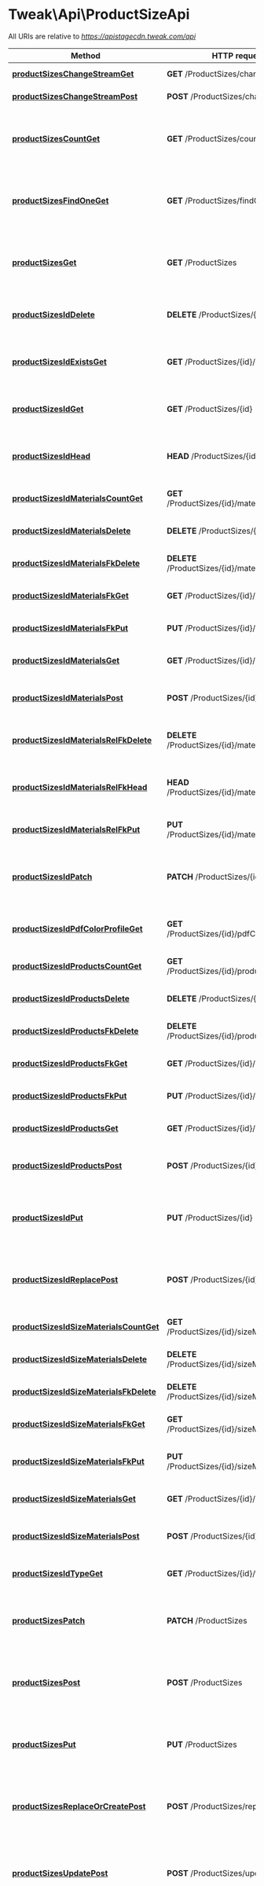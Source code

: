 # Tweak\Api\ProductSizeApi

All URIs are relative to *https://apistagecdn.tweak.com/api*

Method | HTTP request | Description
------------- | ------------- | -------------
[**productSizesChangeStreamGet**](ProductSizeApi.md#productSizesChangeStreamGet) | **GET** /ProductSizes/change-stream | Create a change stream.
[**productSizesChangeStreamPost**](ProductSizeApi.md#productSizesChangeStreamPost) | **POST** /ProductSizes/change-stream | Create a change stream.
[**productSizesCountGet**](ProductSizeApi.md#productSizesCountGet) | **GET** /ProductSizes/count | Count instances of the model matched by where from the data source.
[**productSizesFindOneGet**](ProductSizeApi.md#productSizesFindOneGet) | **GET** /ProductSizes/findOne | Find first instance of the model matched by filter from the data source.
[**productSizesGet**](ProductSizeApi.md#productSizesGet) | **GET** /ProductSizes | Find all instances of the model matched by filter from the data source.
[**productSizesIdDelete**](ProductSizeApi.md#productSizesIdDelete) | **DELETE** /ProductSizes/{id} | Delete a model instance by {{id}} from the data source.
[**productSizesIdExistsGet**](ProductSizeApi.md#productSizesIdExistsGet) | **GET** /ProductSizes/{id}/exists | Check whether a model instance exists in the data source.
[**productSizesIdGet**](ProductSizeApi.md#productSizesIdGet) | **GET** /ProductSizes/{id} | Find a model instance by {{id}} from the data source.
[**productSizesIdHead**](ProductSizeApi.md#productSizesIdHead) | **HEAD** /ProductSizes/{id} | Check whether a model instance exists in the data source.
[**productSizesIdMaterialsCountGet**](ProductSizeApi.md#productSizesIdMaterialsCountGet) | **GET** /ProductSizes/{id}/materials/count | Counts materials of ProductSize.
[**productSizesIdMaterialsDelete**](ProductSizeApi.md#productSizesIdMaterialsDelete) | **DELETE** /ProductSizes/{id}/materials | Deletes all materials of this model.
[**productSizesIdMaterialsFkDelete**](ProductSizeApi.md#productSizesIdMaterialsFkDelete) | **DELETE** /ProductSizes/{id}/materials/{fk} | Delete a related item by id for materials.
[**productSizesIdMaterialsFkGet**](ProductSizeApi.md#productSizesIdMaterialsFkGet) | **GET** /ProductSizes/{id}/materials/{fk} | Find a related item by id for materials.
[**productSizesIdMaterialsFkPut**](ProductSizeApi.md#productSizesIdMaterialsFkPut) | **PUT** /ProductSizes/{id}/materials/{fk} | Update a related item by id for materials.
[**productSizesIdMaterialsGet**](ProductSizeApi.md#productSizesIdMaterialsGet) | **GET** /ProductSizes/{id}/materials | Queries materials of ProductSize.
[**productSizesIdMaterialsPost**](ProductSizeApi.md#productSizesIdMaterialsPost) | **POST** /ProductSizes/{id}/materials | Creates a new instance in materials of this model.
[**productSizesIdMaterialsRelFkDelete**](ProductSizeApi.md#productSizesIdMaterialsRelFkDelete) | **DELETE** /ProductSizes/{id}/materials/rel/{fk} | Remove the materials relation to an item by id.
[**productSizesIdMaterialsRelFkHead**](ProductSizeApi.md#productSizesIdMaterialsRelFkHead) | **HEAD** /ProductSizes/{id}/materials/rel/{fk} | Check the existence of materials relation to an item by id.
[**productSizesIdMaterialsRelFkPut**](ProductSizeApi.md#productSizesIdMaterialsRelFkPut) | **PUT** /ProductSizes/{id}/materials/rel/{fk} | Add a related item by id for materials.
[**productSizesIdPatch**](ProductSizeApi.md#productSizesIdPatch) | **PATCH** /ProductSizes/{id} | Patch attributes for a model instance and persist it into the data source.
[**productSizesIdPdfColorProfileGet**](ProductSizeApi.md#productSizesIdPdfColorProfileGet) | **GET** /ProductSizes/{id}/pdfColorProfile | Fetches belongsTo relation pdfColorProfile.
[**productSizesIdProductsCountGet**](ProductSizeApi.md#productSizesIdProductsCountGet) | **GET** /ProductSizes/{id}/products/count | Counts products of ProductSize.
[**productSizesIdProductsDelete**](ProductSizeApi.md#productSizesIdProductsDelete) | **DELETE** /ProductSizes/{id}/products | Deletes all products of this model.
[**productSizesIdProductsFkDelete**](ProductSizeApi.md#productSizesIdProductsFkDelete) | **DELETE** /ProductSizes/{id}/products/{fk} | Delete a related item by id for products.
[**productSizesIdProductsFkGet**](ProductSizeApi.md#productSizesIdProductsFkGet) | **GET** /ProductSizes/{id}/products/{fk} | Find a related item by id for products.
[**productSizesIdProductsFkPut**](ProductSizeApi.md#productSizesIdProductsFkPut) | **PUT** /ProductSizes/{id}/products/{fk} | Update a related item by id for products.
[**productSizesIdProductsGet**](ProductSizeApi.md#productSizesIdProductsGet) | **GET** /ProductSizes/{id}/products | Queries products of ProductSize.
[**productSizesIdProductsPost**](ProductSizeApi.md#productSizesIdProductsPost) | **POST** /ProductSizes/{id}/products | Creates a new instance in products of this model.
[**productSizesIdPut**](ProductSizeApi.md#productSizesIdPut) | **PUT** /ProductSizes/{id} | Replace attributes for a model instance and persist it into the data source.
[**productSizesIdReplacePost**](ProductSizeApi.md#productSizesIdReplacePost) | **POST** /ProductSizes/{id}/replace | Replace attributes for a model instance and persist it into the data source.
[**productSizesIdSizeMaterialsCountGet**](ProductSizeApi.md#productSizesIdSizeMaterialsCountGet) | **GET** /ProductSizes/{id}/sizeMaterials/count | Counts sizeMaterials of ProductSize.
[**productSizesIdSizeMaterialsDelete**](ProductSizeApi.md#productSizesIdSizeMaterialsDelete) | **DELETE** /ProductSizes/{id}/sizeMaterials | Deletes all sizeMaterials of this model.
[**productSizesIdSizeMaterialsFkDelete**](ProductSizeApi.md#productSizesIdSizeMaterialsFkDelete) | **DELETE** /ProductSizes/{id}/sizeMaterials/{fk} | Delete a related item by id for sizeMaterials.
[**productSizesIdSizeMaterialsFkGet**](ProductSizeApi.md#productSizesIdSizeMaterialsFkGet) | **GET** /ProductSizes/{id}/sizeMaterials/{fk} | Find a related item by id for sizeMaterials.
[**productSizesIdSizeMaterialsFkPut**](ProductSizeApi.md#productSizesIdSizeMaterialsFkPut) | **PUT** /ProductSizes/{id}/sizeMaterials/{fk} | Update a related item by id for sizeMaterials.
[**productSizesIdSizeMaterialsGet**](ProductSizeApi.md#productSizesIdSizeMaterialsGet) | **GET** /ProductSizes/{id}/sizeMaterials | Queries sizeMaterials of ProductSize.
[**productSizesIdSizeMaterialsPost**](ProductSizeApi.md#productSizesIdSizeMaterialsPost) | **POST** /ProductSizes/{id}/sizeMaterials | Creates a new instance in sizeMaterials of this model.
[**productSizesIdTypeGet**](ProductSizeApi.md#productSizesIdTypeGet) | **GET** /ProductSizes/{id}/type | Fetches belongsTo relation type.
[**productSizesPatch**](ProductSizeApi.md#productSizesPatch) | **PATCH** /ProductSizes | Patch an existing model instance or insert a new one into the data source.
[**productSizesPost**](ProductSizeApi.md#productSizesPost) | **POST** /ProductSizes | Create a new instance of the model and persist it into the data source.
[**productSizesPut**](ProductSizeApi.md#productSizesPut) | **PUT** /ProductSizes | Replace an existing model instance or insert a new one into the data source.
[**productSizesReplaceOrCreatePost**](ProductSizeApi.md#productSizesReplaceOrCreatePost) | **POST** /ProductSizes/replaceOrCreate | Replace an existing model instance or insert a new one into the data source.
[**productSizesUpdatePost**](ProductSizeApi.md#productSizesUpdatePost) | **POST** /ProductSizes/update | Update instances of the model matched by {{where}} from the data source.
[**productSizesUpsertWithWherePost**](ProductSizeApi.md#productSizesUpsertWithWherePost) | **POST** /ProductSizes/upsertWithWhere | Update an existing model instance or insert a new one into the data source based on the where criteria.


# **productSizesChangeStreamGet**
> \SplFileObject productSizesChangeStreamGet($options)

Create a change stream.

### Example
```php
<?php
require_once(__DIR__ . '/vendor/autoload.php');

// Configure API key authorization: access_token
Tweak\Api\Configuration::getDefaultConfiguration()->setApiKey('access_token', 'YOUR_API_KEY');
// Uncomment below to setup prefix (e.g. Bearer) for API key, if needed
// Tweak\Api\Configuration::getDefaultConfiguration()->setApiKeyPrefix('access_token', 'Bearer');

$api_instance = new Tweak\Api\Api\ProductSizeApi();
$options = "options_example"; // string | 

try {
    $result = $api_instance->productSizesChangeStreamGet($options);
    print_r($result);
} catch (Exception $e) {
    echo 'Exception when calling ProductSizeApi->productSizesChangeStreamGet: ', $e->getMessage(), PHP_EOL;
}
?>
```

### Parameters

Name | Type | Description  | Notes
------------- | ------------- | ------------- | -------------
 **options** | **string**|  | [optional]

### Return type

[**\SplFileObject**](../Model/\SplFileObject.md)

### Authorization

[access_token](../../README.md#access_token)

### HTTP request headers

 - **Content-Type**: application/json, application/x-www-form-urlencoded, application/xml, text/xml
 - **Accept**: application/json, application/xml, text/xml, application/javascript, text/javascript

[[Back to top]](#) [[Back to API list]](../../README.md#documentation-for-api-endpoints) [[Back to Model list]](../../README.md#documentation-for-models) [[Back to README]](../../README.md)

# **productSizesChangeStreamPost**
> \SplFileObject productSizesChangeStreamPost($options)

Create a change stream.

### Example
```php
<?php
require_once(__DIR__ . '/vendor/autoload.php');

// Configure API key authorization: access_token
Tweak\Api\Configuration::getDefaultConfiguration()->setApiKey('access_token', 'YOUR_API_KEY');
// Uncomment below to setup prefix (e.g. Bearer) for API key, if needed
// Tweak\Api\Configuration::getDefaultConfiguration()->setApiKeyPrefix('access_token', 'Bearer');

$api_instance = new Tweak\Api\Api\ProductSizeApi();
$options = "options_example"; // string | 

try {
    $result = $api_instance->productSizesChangeStreamPost($options);
    print_r($result);
} catch (Exception $e) {
    echo 'Exception when calling ProductSizeApi->productSizesChangeStreamPost: ', $e->getMessage(), PHP_EOL;
}
?>
```

### Parameters

Name | Type | Description  | Notes
------------- | ------------- | ------------- | -------------
 **options** | **string**|  | [optional]

### Return type

[**\SplFileObject**](../Model/\SplFileObject.md)

### Authorization

[access_token](../../README.md#access_token)

### HTTP request headers

 - **Content-Type**: application/json, application/x-www-form-urlencoded, application/xml, text/xml
 - **Accept**: application/json, application/xml, text/xml, application/javascript, text/javascript

[[Back to top]](#) [[Back to API list]](../../README.md#documentation-for-api-endpoints) [[Back to Model list]](../../README.md#documentation-for-models) [[Back to README]](../../README.md)

# **productSizesCountGet**
> \Swagger\Client\Model\InlineResponse200 productSizesCountGet($where)

Count instances of the model matched by where from the data source.

### Example
```php
<?php
require_once(__DIR__ . '/vendor/autoload.php');

// Configure API key authorization: access_token
Tweak\Api\Configuration::getDefaultConfiguration()->setApiKey('access_token', 'YOUR_API_KEY');
// Uncomment below to setup prefix (e.g. Bearer) for API key, if needed
// Tweak\Api\Configuration::getDefaultConfiguration()->setApiKeyPrefix('access_token', 'Bearer');

$api_instance = new Tweak\Api\Api\ProductSizeApi();
$where = "where_example"; // string | Criteria to match model instances

try {
    $result = $api_instance->productSizesCountGet($where);
    print_r($result);
} catch (Exception $e) {
    echo 'Exception when calling ProductSizeApi->productSizesCountGet: ', $e->getMessage(), PHP_EOL;
}
?>
```

### Parameters

Name | Type | Description  | Notes
------------- | ------------- | ------------- | -------------
 **where** | **string**| Criteria to match model instances | [optional]

### Return type

[**\Swagger\Client\Model\InlineResponse200**](../Model/InlineResponse200.md)

### Authorization

[access_token](../../README.md#access_token)

### HTTP request headers

 - **Content-Type**: application/json, application/x-www-form-urlencoded, application/xml, text/xml
 - **Accept**: application/json, application/xml, text/xml, application/javascript, text/javascript

[[Back to top]](#) [[Back to API list]](../../README.md#documentation-for-api-endpoints) [[Back to Model list]](../../README.md#documentation-for-models) [[Back to README]](../../README.md)

# **productSizesFindOneGet**
> \Swagger\Client\Model\ProductSize productSizesFindOneGet($filter)

Find first instance of the model matched by filter from the data source.

### Example
```php
<?php
require_once(__DIR__ . '/vendor/autoload.php');

// Configure API key authorization: access_token
Tweak\Api\Configuration::getDefaultConfiguration()->setApiKey('access_token', 'YOUR_API_KEY');
// Uncomment below to setup prefix (e.g. Bearer) for API key, if needed
// Tweak\Api\Configuration::getDefaultConfiguration()->setApiKeyPrefix('access_token', 'Bearer');

$api_instance = new Tweak\Api\Api\ProductSizeApi();
$filter = "filter_example"; // string | Filter defining fields, where, include, order, offset, and limit - must be a JSON-encoded string ({\"something\":\"value\"})

try {
    $result = $api_instance->productSizesFindOneGet($filter);
    print_r($result);
} catch (Exception $e) {
    echo 'Exception when calling ProductSizeApi->productSizesFindOneGet: ', $e->getMessage(), PHP_EOL;
}
?>
```

### Parameters

Name | Type | Description  | Notes
------------- | ------------- | ------------- | -------------
 **filter** | **string**| Filter defining fields, where, include, order, offset, and limit - must be a JSON-encoded string ({\&quot;something\&quot;:\&quot;value\&quot;}) | [optional]

### Return type

[**\Swagger\Client\Model\ProductSize**](../Model/ProductSize.md)

### Authorization

[access_token](../../README.md#access_token)

### HTTP request headers

 - **Content-Type**: application/json, application/x-www-form-urlencoded, application/xml, text/xml
 - **Accept**: application/json, application/xml, text/xml, application/javascript, text/javascript

[[Back to top]](#) [[Back to API list]](../../README.md#documentation-for-api-endpoints) [[Back to Model list]](../../README.md#documentation-for-models) [[Back to README]](../../README.md)

# **productSizesGet**
> \Swagger\Client\Model\ProductSize[] productSizesGet($filter)

Find all instances of the model matched by filter from the data source.

### Example
```php
<?php
require_once(__DIR__ . '/vendor/autoload.php');

// Configure API key authorization: access_token
Tweak\Api\Configuration::getDefaultConfiguration()->setApiKey('access_token', 'YOUR_API_KEY');
// Uncomment below to setup prefix (e.g. Bearer) for API key, if needed
// Tweak\Api\Configuration::getDefaultConfiguration()->setApiKeyPrefix('access_token', 'Bearer');

$api_instance = new Tweak\Api\Api\ProductSizeApi();
$filter = "filter_example"; // string | Filter defining fields, where, include, order, offset, and limit - must be a JSON-encoded string ({\"something\":\"value\"})

try {
    $result = $api_instance->productSizesGet($filter);
    print_r($result);
} catch (Exception $e) {
    echo 'Exception when calling ProductSizeApi->productSizesGet: ', $e->getMessage(), PHP_EOL;
}
?>
```

### Parameters

Name | Type | Description  | Notes
------------- | ------------- | ------------- | -------------
 **filter** | **string**| Filter defining fields, where, include, order, offset, and limit - must be a JSON-encoded string ({\&quot;something\&quot;:\&quot;value\&quot;}) | [optional]

### Return type

[**\Swagger\Client\Model\ProductSize[]**](../Model/ProductSize.md)

### Authorization

[access_token](../../README.md#access_token)

### HTTP request headers

 - **Content-Type**: application/json, application/x-www-form-urlencoded, application/xml, text/xml
 - **Accept**: application/json, application/xml, text/xml, application/javascript, text/javascript

[[Back to top]](#) [[Back to API list]](../../README.md#documentation-for-api-endpoints) [[Back to Model list]](../../README.md#documentation-for-models) [[Back to README]](../../README.md)

# **productSizesIdDelete**
> object productSizesIdDelete($id)

Delete a model instance by {{id}} from the data source.

### Example
```php
<?php
require_once(__DIR__ . '/vendor/autoload.php');

// Configure API key authorization: access_token
Tweak\Api\Configuration::getDefaultConfiguration()->setApiKey('access_token', 'YOUR_API_KEY');
// Uncomment below to setup prefix (e.g. Bearer) for API key, if needed
// Tweak\Api\Configuration::getDefaultConfiguration()->setApiKeyPrefix('access_token', 'Bearer');

$api_instance = new Tweak\Api\Api\ProductSizeApi();
$id = "id_example"; // string | Model id

try {
    $result = $api_instance->productSizesIdDelete($id);
    print_r($result);
} catch (Exception $e) {
    echo 'Exception when calling ProductSizeApi->productSizesIdDelete: ', $e->getMessage(), PHP_EOL;
}
?>
```

### Parameters

Name | Type | Description  | Notes
------------- | ------------- | ------------- | -------------
 **id** | **string**| Model id |

### Return type

**object**

### Authorization

[access_token](../../README.md#access_token)

### HTTP request headers

 - **Content-Type**: application/json, application/x-www-form-urlencoded, application/xml, text/xml
 - **Accept**: application/json, application/xml, text/xml, application/javascript, text/javascript

[[Back to top]](#) [[Back to API list]](../../README.md#documentation-for-api-endpoints) [[Back to Model list]](../../README.md#documentation-for-models) [[Back to README]](../../README.md)

# **productSizesIdExistsGet**
> \Swagger\Client\Model\InlineResponse2001 productSizesIdExistsGet($id)

Check whether a model instance exists in the data source.

### Example
```php
<?php
require_once(__DIR__ . '/vendor/autoload.php');

// Configure API key authorization: access_token
Tweak\Api\Configuration::getDefaultConfiguration()->setApiKey('access_token', 'YOUR_API_KEY');
// Uncomment below to setup prefix (e.g. Bearer) for API key, if needed
// Tweak\Api\Configuration::getDefaultConfiguration()->setApiKeyPrefix('access_token', 'Bearer');

$api_instance = new Tweak\Api\Api\ProductSizeApi();
$id = "id_example"; // string | Model id

try {
    $result = $api_instance->productSizesIdExistsGet($id);
    print_r($result);
} catch (Exception $e) {
    echo 'Exception when calling ProductSizeApi->productSizesIdExistsGet: ', $e->getMessage(), PHP_EOL;
}
?>
```

### Parameters

Name | Type | Description  | Notes
------------- | ------------- | ------------- | -------------
 **id** | **string**| Model id |

### Return type

[**\Swagger\Client\Model\InlineResponse2001**](../Model/InlineResponse2001.md)

### Authorization

[access_token](../../README.md#access_token)

### HTTP request headers

 - **Content-Type**: application/json, application/x-www-form-urlencoded, application/xml, text/xml
 - **Accept**: application/json, application/xml, text/xml, application/javascript, text/javascript

[[Back to top]](#) [[Back to API list]](../../README.md#documentation-for-api-endpoints) [[Back to Model list]](../../README.md#documentation-for-models) [[Back to README]](../../README.md)

# **productSizesIdGet**
> \Swagger\Client\Model\ProductSize productSizesIdGet($id, $filter)

Find a model instance by {{id}} from the data source.

### Example
```php
<?php
require_once(__DIR__ . '/vendor/autoload.php');

// Configure API key authorization: access_token
Tweak\Api\Configuration::getDefaultConfiguration()->setApiKey('access_token', 'YOUR_API_KEY');
// Uncomment below to setup prefix (e.g. Bearer) for API key, if needed
// Tweak\Api\Configuration::getDefaultConfiguration()->setApiKeyPrefix('access_token', 'Bearer');

$api_instance = new Tweak\Api\Api\ProductSizeApi();
$id = "id_example"; // string | Model id
$filter = "filter_example"; // string | Filter defining fields and include - must be a JSON-encoded string ({\"something\":\"value\"})

try {
    $result = $api_instance->productSizesIdGet($id, $filter);
    print_r($result);
} catch (Exception $e) {
    echo 'Exception when calling ProductSizeApi->productSizesIdGet: ', $e->getMessage(), PHP_EOL;
}
?>
```

### Parameters

Name | Type | Description  | Notes
------------- | ------------- | ------------- | -------------
 **id** | **string**| Model id |
 **filter** | **string**| Filter defining fields and include - must be a JSON-encoded string ({\&quot;something\&quot;:\&quot;value\&quot;}) | [optional]

### Return type

[**\Swagger\Client\Model\ProductSize**](../Model/ProductSize.md)

### Authorization

[access_token](../../README.md#access_token)

### HTTP request headers

 - **Content-Type**: application/json, application/x-www-form-urlencoded, application/xml, text/xml
 - **Accept**: application/json, application/xml, text/xml, application/javascript, text/javascript

[[Back to top]](#) [[Back to API list]](../../README.md#documentation-for-api-endpoints) [[Back to Model list]](../../README.md#documentation-for-models) [[Back to README]](../../README.md)

# **productSizesIdHead**
> \Swagger\Client\Model\InlineResponse2001 productSizesIdHead($id)

Check whether a model instance exists in the data source.

### Example
```php
<?php
require_once(__DIR__ . '/vendor/autoload.php');

// Configure API key authorization: access_token
Tweak\Api\Configuration::getDefaultConfiguration()->setApiKey('access_token', 'YOUR_API_KEY');
// Uncomment below to setup prefix (e.g. Bearer) for API key, if needed
// Tweak\Api\Configuration::getDefaultConfiguration()->setApiKeyPrefix('access_token', 'Bearer');

$api_instance = new Tweak\Api\Api\ProductSizeApi();
$id = "id_example"; // string | Model id

try {
    $result = $api_instance->productSizesIdHead($id);
    print_r($result);
} catch (Exception $e) {
    echo 'Exception when calling ProductSizeApi->productSizesIdHead: ', $e->getMessage(), PHP_EOL;
}
?>
```

### Parameters

Name | Type | Description  | Notes
------------- | ------------- | ------------- | -------------
 **id** | **string**| Model id |

### Return type

[**\Swagger\Client\Model\InlineResponse2001**](../Model/InlineResponse2001.md)

### Authorization

[access_token](../../README.md#access_token)

### HTTP request headers

 - **Content-Type**: application/json, application/x-www-form-urlencoded, application/xml, text/xml
 - **Accept**: application/json, application/xml, text/xml, application/javascript, text/javascript

[[Back to top]](#) [[Back to API list]](../../README.md#documentation-for-api-endpoints) [[Back to Model list]](../../README.md#documentation-for-models) [[Back to README]](../../README.md)

# **productSizesIdMaterialsCountGet**
> \Swagger\Client\Model\InlineResponse200 productSizesIdMaterialsCountGet($id, $where)

Counts materials of ProductSize.

### Example
```php
<?php
require_once(__DIR__ . '/vendor/autoload.php');

// Configure API key authorization: access_token
Tweak\Api\Configuration::getDefaultConfiguration()->setApiKey('access_token', 'YOUR_API_KEY');
// Uncomment below to setup prefix (e.g. Bearer) for API key, if needed
// Tweak\Api\Configuration::getDefaultConfiguration()->setApiKeyPrefix('access_token', 'Bearer');

$api_instance = new Tweak\Api\Api\ProductSizeApi();
$id = "id_example"; // string | ProductSize id
$where = "where_example"; // string | Criteria to match model instances

try {
    $result = $api_instance->productSizesIdMaterialsCountGet($id, $where);
    print_r($result);
} catch (Exception $e) {
    echo 'Exception when calling ProductSizeApi->productSizesIdMaterialsCountGet: ', $e->getMessage(), PHP_EOL;
}
?>
```

### Parameters

Name | Type | Description  | Notes
------------- | ------------- | ------------- | -------------
 **id** | **string**| ProductSize id |
 **where** | **string**| Criteria to match model instances | [optional]

### Return type

[**\Swagger\Client\Model\InlineResponse200**](../Model/InlineResponse200.md)

### Authorization

[access_token](../../README.md#access_token)

### HTTP request headers

 - **Content-Type**: application/json, application/x-www-form-urlencoded, application/xml, text/xml
 - **Accept**: application/json, application/xml, text/xml, application/javascript, text/javascript

[[Back to top]](#) [[Back to API list]](../../README.md#documentation-for-api-endpoints) [[Back to Model list]](../../README.md#documentation-for-models) [[Back to README]](../../README.md)

# **productSizesIdMaterialsDelete**
> productSizesIdMaterialsDelete($id)

Deletes all materials of this model.

### Example
```php
<?php
require_once(__DIR__ . '/vendor/autoload.php');

// Configure API key authorization: access_token
Tweak\Api\Configuration::getDefaultConfiguration()->setApiKey('access_token', 'YOUR_API_KEY');
// Uncomment below to setup prefix (e.g. Bearer) for API key, if needed
// Tweak\Api\Configuration::getDefaultConfiguration()->setApiKeyPrefix('access_token', 'Bearer');

$api_instance = new Tweak\Api\Api\ProductSizeApi();
$id = "id_example"; // string | ProductSize id

try {
    $api_instance->productSizesIdMaterialsDelete($id);
} catch (Exception $e) {
    echo 'Exception when calling ProductSizeApi->productSizesIdMaterialsDelete: ', $e->getMessage(), PHP_EOL;
}
?>
```

### Parameters

Name | Type | Description  | Notes
------------- | ------------- | ------------- | -------------
 **id** | **string**| ProductSize id |

### Return type

void (empty response body)

### Authorization

[access_token](../../README.md#access_token)

### HTTP request headers

 - **Content-Type**: application/json, application/x-www-form-urlencoded, application/xml, text/xml
 - **Accept**: application/json, application/xml, text/xml, application/javascript, text/javascript

[[Back to top]](#) [[Back to API list]](../../README.md#documentation-for-api-endpoints) [[Back to Model list]](../../README.md#documentation-for-models) [[Back to README]](../../README.md)

# **productSizesIdMaterialsFkDelete**
> productSizesIdMaterialsFkDelete($id, $fk)

Delete a related item by id for materials.

### Example
```php
<?php
require_once(__DIR__ . '/vendor/autoload.php');

// Configure API key authorization: access_token
Tweak\Api\Configuration::getDefaultConfiguration()->setApiKey('access_token', 'YOUR_API_KEY');
// Uncomment below to setup prefix (e.g. Bearer) for API key, if needed
// Tweak\Api\Configuration::getDefaultConfiguration()->setApiKeyPrefix('access_token', 'Bearer');

$api_instance = new Tweak\Api\Api\ProductSizeApi();
$id = "id_example"; // string | ProductSize id
$fk = "fk_example"; // string | Foreign key for materials

try {
    $api_instance->productSizesIdMaterialsFkDelete($id, $fk);
} catch (Exception $e) {
    echo 'Exception when calling ProductSizeApi->productSizesIdMaterialsFkDelete: ', $e->getMessage(), PHP_EOL;
}
?>
```

### Parameters

Name | Type | Description  | Notes
------------- | ------------- | ------------- | -------------
 **id** | **string**| ProductSize id |
 **fk** | **string**| Foreign key for materials |

### Return type

void (empty response body)

### Authorization

[access_token](../../README.md#access_token)

### HTTP request headers

 - **Content-Type**: application/json, application/x-www-form-urlencoded, application/xml, text/xml
 - **Accept**: application/json, application/xml, text/xml, application/javascript, text/javascript

[[Back to top]](#) [[Back to API list]](../../README.md#documentation-for-api-endpoints) [[Back to Model list]](../../README.md#documentation-for-models) [[Back to README]](../../README.md)

# **productSizesIdMaterialsFkGet**
> \Swagger\Client\Model\ProductMaterial productSizesIdMaterialsFkGet($id, $fk)

Find a related item by id for materials.

### Example
```php
<?php
require_once(__DIR__ . '/vendor/autoload.php');

// Configure API key authorization: access_token
Tweak\Api\Configuration::getDefaultConfiguration()->setApiKey('access_token', 'YOUR_API_KEY');
// Uncomment below to setup prefix (e.g. Bearer) for API key, if needed
// Tweak\Api\Configuration::getDefaultConfiguration()->setApiKeyPrefix('access_token', 'Bearer');

$api_instance = new Tweak\Api\Api\ProductSizeApi();
$id = "id_example"; // string | ProductSize id
$fk = "fk_example"; // string | Foreign key for materials

try {
    $result = $api_instance->productSizesIdMaterialsFkGet($id, $fk);
    print_r($result);
} catch (Exception $e) {
    echo 'Exception when calling ProductSizeApi->productSizesIdMaterialsFkGet: ', $e->getMessage(), PHP_EOL;
}
?>
```

### Parameters

Name | Type | Description  | Notes
------------- | ------------- | ------------- | -------------
 **id** | **string**| ProductSize id |
 **fk** | **string**| Foreign key for materials |

### Return type

[**\Swagger\Client\Model\ProductMaterial**](../Model/ProductMaterial.md)

### Authorization

[access_token](../../README.md#access_token)

### HTTP request headers

 - **Content-Type**: application/json, application/x-www-form-urlencoded, application/xml, text/xml
 - **Accept**: application/json, application/xml, text/xml, application/javascript, text/javascript

[[Back to top]](#) [[Back to API list]](../../README.md#documentation-for-api-endpoints) [[Back to Model list]](../../README.md#documentation-for-models) [[Back to README]](../../README.md)

# **productSizesIdMaterialsFkPut**
> \Swagger\Client\Model\ProductMaterial productSizesIdMaterialsFkPut($id, $fk, $data)

Update a related item by id for materials.

### Example
```php
<?php
require_once(__DIR__ . '/vendor/autoload.php');

// Configure API key authorization: access_token
Tweak\Api\Configuration::getDefaultConfiguration()->setApiKey('access_token', 'YOUR_API_KEY');
// Uncomment below to setup prefix (e.g. Bearer) for API key, if needed
// Tweak\Api\Configuration::getDefaultConfiguration()->setApiKeyPrefix('access_token', 'Bearer');

$api_instance = new Tweak\Api\Api\ProductSizeApi();
$id = "id_example"; // string | ProductSize id
$fk = "fk_example"; // string | Foreign key for materials
$data = new \Swagger\Client\Model\ProductMaterial(); // \Swagger\Client\Model\ProductMaterial | 

try {
    $result = $api_instance->productSizesIdMaterialsFkPut($id, $fk, $data);
    print_r($result);
} catch (Exception $e) {
    echo 'Exception when calling ProductSizeApi->productSizesIdMaterialsFkPut: ', $e->getMessage(), PHP_EOL;
}
?>
```

### Parameters

Name | Type | Description  | Notes
------------- | ------------- | ------------- | -------------
 **id** | **string**| ProductSize id |
 **fk** | **string**| Foreign key for materials |
 **data** | [**\Swagger\Client\Model\ProductMaterial**](../Model/\Swagger\Client\Model\ProductMaterial.md)|  | [optional]

### Return type

[**\Swagger\Client\Model\ProductMaterial**](../Model/ProductMaterial.md)

### Authorization

[access_token](../../README.md#access_token)

### HTTP request headers

 - **Content-Type**: application/json, application/x-www-form-urlencoded, application/xml, text/xml
 - **Accept**: application/json, application/xml, text/xml, application/javascript, text/javascript

[[Back to top]](#) [[Back to API list]](../../README.md#documentation-for-api-endpoints) [[Back to Model list]](../../README.md#documentation-for-models) [[Back to README]](../../README.md)

# **productSizesIdMaterialsGet**
> \Swagger\Client\Model\ProductMaterial[] productSizesIdMaterialsGet($id, $filter)

Queries materials of ProductSize.

### Example
```php
<?php
require_once(__DIR__ . '/vendor/autoload.php');

// Configure API key authorization: access_token
Tweak\Api\Configuration::getDefaultConfiguration()->setApiKey('access_token', 'YOUR_API_KEY');
// Uncomment below to setup prefix (e.g. Bearer) for API key, if needed
// Tweak\Api\Configuration::getDefaultConfiguration()->setApiKeyPrefix('access_token', 'Bearer');

$api_instance = new Tweak\Api\Api\ProductSizeApi();
$id = "id_example"; // string | ProductSize id
$filter = "filter_example"; // string | 

try {
    $result = $api_instance->productSizesIdMaterialsGet($id, $filter);
    print_r($result);
} catch (Exception $e) {
    echo 'Exception when calling ProductSizeApi->productSizesIdMaterialsGet: ', $e->getMessage(), PHP_EOL;
}
?>
```

### Parameters

Name | Type | Description  | Notes
------------- | ------------- | ------------- | -------------
 **id** | **string**| ProductSize id |
 **filter** | **string**|  | [optional]

### Return type

[**\Swagger\Client\Model\ProductMaterial[]**](../Model/ProductMaterial.md)

### Authorization

[access_token](../../README.md#access_token)

### HTTP request headers

 - **Content-Type**: application/json, application/x-www-form-urlencoded, application/xml, text/xml
 - **Accept**: application/json, application/xml, text/xml, application/javascript, text/javascript

[[Back to top]](#) [[Back to API list]](../../README.md#documentation-for-api-endpoints) [[Back to Model list]](../../README.md#documentation-for-models) [[Back to README]](../../README.md)

# **productSizesIdMaterialsPost**
> \Swagger\Client\Model\ProductMaterial productSizesIdMaterialsPost($id, $data)

Creates a new instance in materials of this model.

### Example
```php
<?php
require_once(__DIR__ . '/vendor/autoload.php');

// Configure API key authorization: access_token
Tweak\Api\Configuration::getDefaultConfiguration()->setApiKey('access_token', 'YOUR_API_KEY');
// Uncomment below to setup prefix (e.g. Bearer) for API key, if needed
// Tweak\Api\Configuration::getDefaultConfiguration()->setApiKeyPrefix('access_token', 'Bearer');

$api_instance = new Tweak\Api\Api\ProductSizeApi();
$id = "id_example"; // string | ProductSize id
$data = new \Swagger\Client\Model\ProductMaterial(); // \Swagger\Client\Model\ProductMaterial | 

try {
    $result = $api_instance->productSizesIdMaterialsPost($id, $data);
    print_r($result);
} catch (Exception $e) {
    echo 'Exception when calling ProductSizeApi->productSizesIdMaterialsPost: ', $e->getMessage(), PHP_EOL;
}
?>
```

### Parameters

Name | Type | Description  | Notes
------------- | ------------- | ------------- | -------------
 **id** | **string**| ProductSize id |
 **data** | [**\Swagger\Client\Model\ProductMaterial**](../Model/\Swagger\Client\Model\ProductMaterial.md)|  | [optional]

### Return type

[**\Swagger\Client\Model\ProductMaterial**](../Model/ProductMaterial.md)

### Authorization

[access_token](../../README.md#access_token)

### HTTP request headers

 - **Content-Type**: application/json, application/x-www-form-urlencoded, application/xml, text/xml
 - **Accept**: application/json, application/xml, text/xml, application/javascript, text/javascript

[[Back to top]](#) [[Back to API list]](../../README.md#documentation-for-api-endpoints) [[Back to Model list]](../../README.md#documentation-for-models) [[Back to README]](../../README.md)

# **productSizesIdMaterialsRelFkDelete**
> productSizesIdMaterialsRelFkDelete($id, $fk)

Remove the materials relation to an item by id.

### Example
```php
<?php
require_once(__DIR__ . '/vendor/autoload.php');

// Configure API key authorization: access_token
Tweak\Api\Configuration::getDefaultConfiguration()->setApiKey('access_token', 'YOUR_API_KEY');
// Uncomment below to setup prefix (e.g. Bearer) for API key, if needed
// Tweak\Api\Configuration::getDefaultConfiguration()->setApiKeyPrefix('access_token', 'Bearer');

$api_instance = new Tweak\Api\Api\ProductSizeApi();
$id = "id_example"; // string | ProductSize id
$fk = "fk_example"; // string | Foreign key for materials

try {
    $api_instance->productSizesIdMaterialsRelFkDelete($id, $fk);
} catch (Exception $e) {
    echo 'Exception when calling ProductSizeApi->productSizesIdMaterialsRelFkDelete: ', $e->getMessage(), PHP_EOL;
}
?>
```

### Parameters

Name | Type | Description  | Notes
------------- | ------------- | ------------- | -------------
 **id** | **string**| ProductSize id |
 **fk** | **string**| Foreign key for materials |

### Return type

void (empty response body)

### Authorization

[access_token](../../README.md#access_token)

### HTTP request headers

 - **Content-Type**: application/json, application/x-www-form-urlencoded, application/xml, text/xml
 - **Accept**: application/json, application/xml, text/xml, application/javascript, text/javascript

[[Back to top]](#) [[Back to API list]](../../README.md#documentation-for-api-endpoints) [[Back to Model list]](../../README.md#documentation-for-models) [[Back to README]](../../README.md)

# **productSizesIdMaterialsRelFkHead**
> bool productSizesIdMaterialsRelFkHead($id, $fk)

Check the existence of materials relation to an item by id.

### Example
```php
<?php
require_once(__DIR__ . '/vendor/autoload.php');

// Configure API key authorization: access_token
Tweak\Api\Configuration::getDefaultConfiguration()->setApiKey('access_token', 'YOUR_API_KEY');
// Uncomment below to setup prefix (e.g. Bearer) for API key, if needed
// Tweak\Api\Configuration::getDefaultConfiguration()->setApiKeyPrefix('access_token', 'Bearer');

$api_instance = new Tweak\Api\Api\ProductSizeApi();
$id = "id_example"; // string | ProductSize id
$fk = "fk_example"; // string | Foreign key for materials

try {
    $result = $api_instance->productSizesIdMaterialsRelFkHead($id, $fk);
    print_r($result);
} catch (Exception $e) {
    echo 'Exception when calling ProductSizeApi->productSizesIdMaterialsRelFkHead: ', $e->getMessage(), PHP_EOL;
}
?>
```

### Parameters

Name | Type | Description  | Notes
------------- | ------------- | ------------- | -------------
 **id** | **string**| ProductSize id |
 **fk** | **string**| Foreign key for materials |

### Return type

**bool**

### Authorization

[access_token](../../README.md#access_token)

### HTTP request headers

 - **Content-Type**: application/json, application/x-www-form-urlencoded, application/xml, text/xml
 - **Accept**: application/json, application/xml, text/xml, application/javascript, text/javascript

[[Back to top]](#) [[Back to API list]](../../README.md#documentation-for-api-endpoints) [[Back to Model list]](../../README.md#documentation-for-models) [[Back to README]](../../README.md)

# **productSizesIdMaterialsRelFkPut**
> \Swagger\Client\Model\ProductSizeMaterial productSizesIdMaterialsRelFkPut($id, $fk, $data)

Add a related item by id for materials.

### Example
```php
<?php
require_once(__DIR__ . '/vendor/autoload.php');

// Configure API key authorization: access_token
Tweak\Api\Configuration::getDefaultConfiguration()->setApiKey('access_token', 'YOUR_API_KEY');
// Uncomment below to setup prefix (e.g. Bearer) for API key, if needed
// Tweak\Api\Configuration::getDefaultConfiguration()->setApiKeyPrefix('access_token', 'Bearer');

$api_instance = new Tweak\Api\Api\ProductSizeApi();
$id = "id_example"; // string | ProductSize id
$fk = "fk_example"; // string | Foreign key for materials
$data = new \Swagger\Client\Model\ProductSizeMaterial(); // \Swagger\Client\Model\ProductSizeMaterial | 

try {
    $result = $api_instance->productSizesIdMaterialsRelFkPut($id, $fk, $data);
    print_r($result);
} catch (Exception $e) {
    echo 'Exception when calling ProductSizeApi->productSizesIdMaterialsRelFkPut: ', $e->getMessage(), PHP_EOL;
}
?>
```

### Parameters

Name | Type | Description  | Notes
------------- | ------------- | ------------- | -------------
 **id** | **string**| ProductSize id |
 **fk** | **string**| Foreign key for materials |
 **data** | [**\Swagger\Client\Model\ProductSizeMaterial**](../Model/\Swagger\Client\Model\ProductSizeMaterial.md)|  | [optional]

### Return type

[**\Swagger\Client\Model\ProductSizeMaterial**](../Model/ProductSizeMaterial.md)

### Authorization

[access_token](../../README.md#access_token)

### HTTP request headers

 - **Content-Type**: application/json, application/x-www-form-urlencoded, application/xml, text/xml
 - **Accept**: application/json, application/xml, text/xml, application/javascript, text/javascript

[[Back to top]](#) [[Back to API list]](../../README.md#documentation-for-api-endpoints) [[Back to Model list]](../../README.md#documentation-for-models) [[Back to README]](../../README.md)

# **productSizesIdPatch**
> \Swagger\Client\Model\ProductSize productSizesIdPatch($id, $data)

Patch attributes for a model instance and persist it into the data source.

### Example
```php
<?php
require_once(__DIR__ . '/vendor/autoload.php');

// Configure API key authorization: access_token
Tweak\Api\Configuration::getDefaultConfiguration()->setApiKey('access_token', 'YOUR_API_KEY');
// Uncomment below to setup prefix (e.g. Bearer) for API key, if needed
// Tweak\Api\Configuration::getDefaultConfiguration()->setApiKeyPrefix('access_token', 'Bearer');

$api_instance = new Tweak\Api\Api\ProductSizeApi();
$id = "id_example"; // string | ProductSize id
$data = new \Swagger\Client\Model\ProductSize(); // \Swagger\Client\Model\ProductSize | An object of model property name/value pairs

try {
    $result = $api_instance->productSizesIdPatch($id, $data);
    print_r($result);
} catch (Exception $e) {
    echo 'Exception when calling ProductSizeApi->productSizesIdPatch: ', $e->getMessage(), PHP_EOL;
}
?>
```

### Parameters

Name | Type | Description  | Notes
------------- | ------------- | ------------- | -------------
 **id** | **string**| ProductSize id |
 **data** | [**\Swagger\Client\Model\ProductSize**](../Model/\Swagger\Client\Model\ProductSize.md)| An object of model property name/value pairs | [optional]

### Return type

[**\Swagger\Client\Model\ProductSize**](../Model/ProductSize.md)

### Authorization

[access_token](../../README.md#access_token)

### HTTP request headers

 - **Content-Type**: application/json, application/x-www-form-urlencoded, application/xml, text/xml
 - **Accept**: application/json, application/xml, text/xml, application/javascript, text/javascript

[[Back to top]](#) [[Back to API list]](../../README.md#documentation-for-api-endpoints) [[Back to Model list]](../../README.md#documentation-for-models) [[Back to README]](../../README.md)

# **productSizesIdPdfColorProfileGet**
> \Swagger\Client\Model\ProductPdfColorProfile productSizesIdPdfColorProfileGet($id, $refresh)

Fetches belongsTo relation pdfColorProfile.

### Example
```php
<?php
require_once(__DIR__ . '/vendor/autoload.php');

// Configure API key authorization: access_token
Tweak\Api\Configuration::getDefaultConfiguration()->setApiKey('access_token', 'YOUR_API_KEY');
// Uncomment below to setup prefix (e.g. Bearer) for API key, if needed
// Tweak\Api\Configuration::getDefaultConfiguration()->setApiKeyPrefix('access_token', 'Bearer');

$api_instance = new Tweak\Api\Api\ProductSizeApi();
$id = "id_example"; // string | ProductSize id
$refresh = true; // bool | 

try {
    $result = $api_instance->productSizesIdPdfColorProfileGet($id, $refresh);
    print_r($result);
} catch (Exception $e) {
    echo 'Exception when calling ProductSizeApi->productSizesIdPdfColorProfileGet: ', $e->getMessage(), PHP_EOL;
}
?>
```

### Parameters

Name | Type | Description  | Notes
------------- | ------------- | ------------- | -------------
 **id** | **string**| ProductSize id |
 **refresh** | **bool**|  | [optional]

### Return type

[**\Swagger\Client\Model\ProductPdfColorProfile**](../Model/ProductPdfColorProfile.md)

### Authorization

[access_token](../../README.md#access_token)

### HTTP request headers

 - **Content-Type**: application/json, application/x-www-form-urlencoded, application/xml, text/xml
 - **Accept**: application/json, application/xml, text/xml, application/javascript, text/javascript

[[Back to top]](#) [[Back to API list]](../../README.md#documentation-for-api-endpoints) [[Back to Model list]](../../README.md#documentation-for-models) [[Back to README]](../../README.md)

# **productSizesIdProductsCountGet**
> \Swagger\Client\Model\InlineResponse200 productSizesIdProductsCountGet($id, $where)

Counts products of ProductSize.

### Example
```php
<?php
require_once(__DIR__ . '/vendor/autoload.php');

// Configure API key authorization: access_token
Tweak\Api\Configuration::getDefaultConfiguration()->setApiKey('access_token', 'YOUR_API_KEY');
// Uncomment below to setup prefix (e.g. Bearer) for API key, if needed
// Tweak\Api\Configuration::getDefaultConfiguration()->setApiKeyPrefix('access_token', 'Bearer');

$api_instance = new Tweak\Api\Api\ProductSizeApi();
$id = "id_example"; // string | ProductSize id
$where = "where_example"; // string | Criteria to match model instances

try {
    $result = $api_instance->productSizesIdProductsCountGet($id, $where);
    print_r($result);
} catch (Exception $e) {
    echo 'Exception when calling ProductSizeApi->productSizesIdProductsCountGet: ', $e->getMessage(), PHP_EOL;
}
?>
```

### Parameters

Name | Type | Description  | Notes
------------- | ------------- | ------------- | -------------
 **id** | **string**| ProductSize id |
 **where** | **string**| Criteria to match model instances | [optional]

### Return type

[**\Swagger\Client\Model\InlineResponse200**](../Model/InlineResponse200.md)

### Authorization

[access_token](../../README.md#access_token)

### HTTP request headers

 - **Content-Type**: application/json, application/x-www-form-urlencoded, application/xml, text/xml
 - **Accept**: application/json, application/xml, text/xml, application/javascript, text/javascript

[[Back to top]](#) [[Back to API list]](../../README.md#documentation-for-api-endpoints) [[Back to Model list]](../../README.md#documentation-for-models) [[Back to README]](../../README.md)

# **productSizesIdProductsDelete**
> productSizesIdProductsDelete($id)

Deletes all products of this model.

### Example
```php
<?php
require_once(__DIR__ . '/vendor/autoload.php');

// Configure API key authorization: access_token
Tweak\Api\Configuration::getDefaultConfiguration()->setApiKey('access_token', 'YOUR_API_KEY');
// Uncomment below to setup prefix (e.g. Bearer) for API key, if needed
// Tweak\Api\Configuration::getDefaultConfiguration()->setApiKeyPrefix('access_token', 'Bearer');

$api_instance = new Tweak\Api\Api\ProductSizeApi();
$id = "id_example"; // string | ProductSize id

try {
    $api_instance->productSizesIdProductsDelete($id);
} catch (Exception $e) {
    echo 'Exception when calling ProductSizeApi->productSizesIdProductsDelete: ', $e->getMessage(), PHP_EOL;
}
?>
```

### Parameters

Name | Type | Description  | Notes
------------- | ------------- | ------------- | -------------
 **id** | **string**| ProductSize id |

### Return type

void (empty response body)

### Authorization

[access_token](../../README.md#access_token)

### HTTP request headers

 - **Content-Type**: application/json, application/x-www-form-urlencoded, application/xml, text/xml
 - **Accept**: application/json, application/xml, text/xml, application/javascript, text/javascript

[[Back to top]](#) [[Back to API list]](../../README.md#documentation-for-api-endpoints) [[Back to Model list]](../../README.md#documentation-for-models) [[Back to README]](../../README.md)

# **productSizesIdProductsFkDelete**
> productSizesIdProductsFkDelete($id, $fk)

Delete a related item by id for products.

### Example
```php
<?php
require_once(__DIR__ . '/vendor/autoload.php');

// Configure API key authorization: access_token
Tweak\Api\Configuration::getDefaultConfiguration()->setApiKey('access_token', 'YOUR_API_KEY');
// Uncomment below to setup prefix (e.g. Bearer) for API key, if needed
// Tweak\Api\Configuration::getDefaultConfiguration()->setApiKeyPrefix('access_token', 'Bearer');

$api_instance = new Tweak\Api\Api\ProductSizeApi();
$id = "id_example"; // string | ProductSize id
$fk = "fk_example"; // string | Foreign key for products

try {
    $api_instance->productSizesIdProductsFkDelete($id, $fk);
} catch (Exception $e) {
    echo 'Exception when calling ProductSizeApi->productSizesIdProductsFkDelete: ', $e->getMessage(), PHP_EOL;
}
?>
```

### Parameters

Name | Type | Description  | Notes
------------- | ------------- | ------------- | -------------
 **id** | **string**| ProductSize id |
 **fk** | **string**| Foreign key for products |

### Return type

void (empty response body)

### Authorization

[access_token](../../README.md#access_token)

### HTTP request headers

 - **Content-Type**: application/json, application/x-www-form-urlencoded, application/xml, text/xml
 - **Accept**: application/json, application/xml, text/xml, application/javascript, text/javascript

[[Back to top]](#) [[Back to API list]](../../README.md#documentation-for-api-endpoints) [[Back to Model list]](../../README.md#documentation-for-models) [[Back to README]](../../README.md)

# **productSizesIdProductsFkGet**
> \Swagger\Client\Model\Product productSizesIdProductsFkGet($id, $fk)

Find a related item by id for products.

### Example
```php
<?php
require_once(__DIR__ . '/vendor/autoload.php');

// Configure API key authorization: access_token
Tweak\Api\Configuration::getDefaultConfiguration()->setApiKey('access_token', 'YOUR_API_KEY');
// Uncomment below to setup prefix (e.g. Bearer) for API key, if needed
// Tweak\Api\Configuration::getDefaultConfiguration()->setApiKeyPrefix('access_token', 'Bearer');

$api_instance = new Tweak\Api\Api\ProductSizeApi();
$id = "id_example"; // string | ProductSize id
$fk = "fk_example"; // string | Foreign key for products

try {
    $result = $api_instance->productSizesIdProductsFkGet($id, $fk);
    print_r($result);
} catch (Exception $e) {
    echo 'Exception when calling ProductSizeApi->productSizesIdProductsFkGet: ', $e->getMessage(), PHP_EOL;
}
?>
```

### Parameters

Name | Type | Description  | Notes
------------- | ------------- | ------------- | -------------
 **id** | **string**| ProductSize id |
 **fk** | **string**| Foreign key for products |

### Return type

[**\Swagger\Client\Model\Product**](../Model/Product.md)

### Authorization

[access_token](../../README.md#access_token)

### HTTP request headers

 - **Content-Type**: application/json, application/x-www-form-urlencoded, application/xml, text/xml
 - **Accept**: application/json, application/xml, text/xml, application/javascript, text/javascript

[[Back to top]](#) [[Back to API list]](../../README.md#documentation-for-api-endpoints) [[Back to Model list]](../../README.md#documentation-for-models) [[Back to README]](../../README.md)

# **productSizesIdProductsFkPut**
> \Swagger\Client\Model\Product productSizesIdProductsFkPut($id, $fk, $data)

Update a related item by id for products.

### Example
```php
<?php
require_once(__DIR__ . '/vendor/autoload.php');

// Configure API key authorization: access_token
Tweak\Api\Configuration::getDefaultConfiguration()->setApiKey('access_token', 'YOUR_API_KEY');
// Uncomment below to setup prefix (e.g. Bearer) for API key, if needed
// Tweak\Api\Configuration::getDefaultConfiguration()->setApiKeyPrefix('access_token', 'Bearer');

$api_instance = new Tweak\Api\Api\ProductSizeApi();
$id = "id_example"; // string | ProductSize id
$fk = "fk_example"; // string | Foreign key for products
$data = new \Swagger\Client\Model\Product(); // \Swagger\Client\Model\Product | 

try {
    $result = $api_instance->productSizesIdProductsFkPut($id, $fk, $data);
    print_r($result);
} catch (Exception $e) {
    echo 'Exception when calling ProductSizeApi->productSizesIdProductsFkPut: ', $e->getMessage(), PHP_EOL;
}
?>
```

### Parameters

Name | Type | Description  | Notes
------------- | ------------- | ------------- | -------------
 **id** | **string**| ProductSize id |
 **fk** | **string**| Foreign key for products |
 **data** | [**\Swagger\Client\Model\Product**](../Model/\Swagger\Client\Model\Product.md)|  | [optional]

### Return type

[**\Swagger\Client\Model\Product**](../Model/Product.md)

### Authorization

[access_token](../../README.md#access_token)

### HTTP request headers

 - **Content-Type**: application/json, application/x-www-form-urlencoded, application/xml, text/xml
 - **Accept**: application/json, application/xml, text/xml, application/javascript, text/javascript

[[Back to top]](#) [[Back to API list]](../../README.md#documentation-for-api-endpoints) [[Back to Model list]](../../README.md#documentation-for-models) [[Back to README]](../../README.md)

# **productSizesIdProductsGet**
> \Swagger\Client\Model\Product[] productSizesIdProductsGet($id, $filter)

Queries products of ProductSize.

### Example
```php
<?php
require_once(__DIR__ . '/vendor/autoload.php');

// Configure API key authorization: access_token
Tweak\Api\Configuration::getDefaultConfiguration()->setApiKey('access_token', 'YOUR_API_KEY');
// Uncomment below to setup prefix (e.g. Bearer) for API key, if needed
// Tweak\Api\Configuration::getDefaultConfiguration()->setApiKeyPrefix('access_token', 'Bearer');

$api_instance = new Tweak\Api\Api\ProductSizeApi();
$id = "id_example"; // string | ProductSize id
$filter = "filter_example"; // string | 

try {
    $result = $api_instance->productSizesIdProductsGet($id, $filter);
    print_r($result);
} catch (Exception $e) {
    echo 'Exception when calling ProductSizeApi->productSizesIdProductsGet: ', $e->getMessage(), PHP_EOL;
}
?>
```

### Parameters

Name | Type | Description  | Notes
------------- | ------------- | ------------- | -------------
 **id** | **string**| ProductSize id |
 **filter** | **string**|  | [optional]

### Return type

[**\Swagger\Client\Model\Product[]**](../Model/Product.md)

### Authorization

[access_token](../../README.md#access_token)

### HTTP request headers

 - **Content-Type**: application/json, application/x-www-form-urlencoded, application/xml, text/xml
 - **Accept**: application/json, application/xml, text/xml, application/javascript, text/javascript

[[Back to top]](#) [[Back to API list]](../../README.md#documentation-for-api-endpoints) [[Back to Model list]](../../README.md#documentation-for-models) [[Back to README]](../../README.md)

# **productSizesIdProductsPost**
> \Swagger\Client\Model\Product productSizesIdProductsPost($id, $data)

Creates a new instance in products of this model.

### Example
```php
<?php
require_once(__DIR__ . '/vendor/autoload.php');

// Configure API key authorization: access_token
Tweak\Api\Configuration::getDefaultConfiguration()->setApiKey('access_token', 'YOUR_API_KEY');
// Uncomment below to setup prefix (e.g. Bearer) for API key, if needed
// Tweak\Api\Configuration::getDefaultConfiguration()->setApiKeyPrefix('access_token', 'Bearer');

$api_instance = new Tweak\Api\Api\ProductSizeApi();
$id = "id_example"; // string | ProductSize id
$data = new \Swagger\Client\Model\Product(); // \Swagger\Client\Model\Product | 

try {
    $result = $api_instance->productSizesIdProductsPost($id, $data);
    print_r($result);
} catch (Exception $e) {
    echo 'Exception when calling ProductSizeApi->productSizesIdProductsPost: ', $e->getMessage(), PHP_EOL;
}
?>
```

### Parameters

Name | Type | Description  | Notes
------------- | ------------- | ------------- | -------------
 **id** | **string**| ProductSize id |
 **data** | [**\Swagger\Client\Model\Product**](../Model/\Swagger\Client\Model\Product.md)|  | [optional]

### Return type

[**\Swagger\Client\Model\Product**](../Model/Product.md)

### Authorization

[access_token](../../README.md#access_token)

### HTTP request headers

 - **Content-Type**: application/json, application/x-www-form-urlencoded, application/xml, text/xml
 - **Accept**: application/json, application/xml, text/xml, application/javascript, text/javascript

[[Back to top]](#) [[Back to API list]](../../README.md#documentation-for-api-endpoints) [[Back to Model list]](../../README.md#documentation-for-models) [[Back to README]](../../README.md)

# **productSizesIdPut**
> \Swagger\Client\Model\ProductSize productSizesIdPut($id, $data)

Replace attributes for a model instance and persist it into the data source.

### Example
```php
<?php
require_once(__DIR__ . '/vendor/autoload.php');

// Configure API key authorization: access_token
Tweak\Api\Configuration::getDefaultConfiguration()->setApiKey('access_token', 'YOUR_API_KEY');
// Uncomment below to setup prefix (e.g. Bearer) for API key, if needed
// Tweak\Api\Configuration::getDefaultConfiguration()->setApiKeyPrefix('access_token', 'Bearer');

$api_instance = new Tweak\Api\Api\ProductSizeApi();
$id = "id_example"; // string | Model id
$data = new \Swagger\Client\Model\ProductSize(); // \Swagger\Client\Model\ProductSize | Model instance data

try {
    $result = $api_instance->productSizesIdPut($id, $data);
    print_r($result);
} catch (Exception $e) {
    echo 'Exception when calling ProductSizeApi->productSizesIdPut: ', $e->getMessage(), PHP_EOL;
}
?>
```

### Parameters

Name | Type | Description  | Notes
------------- | ------------- | ------------- | -------------
 **id** | **string**| Model id |
 **data** | [**\Swagger\Client\Model\ProductSize**](../Model/\Swagger\Client\Model\ProductSize.md)| Model instance data | [optional]

### Return type

[**\Swagger\Client\Model\ProductSize**](../Model/ProductSize.md)

### Authorization

[access_token](../../README.md#access_token)

### HTTP request headers

 - **Content-Type**: application/json, application/x-www-form-urlencoded, application/xml, text/xml
 - **Accept**: application/json, application/xml, text/xml, application/javascript, text/javascript

[[Back to top]](#) [[Back to API list]](../../README.md#documentation-for-api-endpoints) [[Back to Model list]](../../README.md#documentation-for-models) [[Back to README]](../../README.md)

# **productSizesIdReplacePost**
> \Swagger\Client\Model\ProductSize productSizesIdReplacePost($id, $data)

Replace attributes for a model instance and persist it into the data source.

### Example
```php
<?php
require_once(__DIR__ . '/vendor/autoload.php');

// Configure API key authorization: access_token
Tweak\Api\Configuration::getDefaultConfiguration()->setApiKey('access_token', 'YOUR_API_KEY');
// Uncomment below to setup prefix (e.g. Bearer) for API key, if needed
// Tweak\Api\Configuration::getDefaultConfiguration()->setApiKeyPrefix('access_token', 'Bearer');

$api_instance = new Tweak\Api\Api\ProductSizeApi();
$id = "id_example"; // string | Model id
$data = new \Swagger\Client\Model\ProductSize(); // \Swagger\Client\Model\ProductSize | Model instance data

try {
    $result = $api_instance->productSizesIdReplacePost($id, $data);
    print_r($result);
} catch (Exception $e) {
    echo 'Exception when calling ProductSizeApi->productSizesIdReplacePost: ', $e->getMessage(), PHP_EOL;
}
?>
```

### Parameters

Name | Type | Description  | Notes
------------- | ------------- | ------------- | -------------
 **id** | **string**| Model id |
 **data** | [**\Swagger\Client\Model\ProductSize**](../Model/\Swagger\Client\Model\ProductSize.md)| Model instance data | [optional]

### Return type

[**\Swagger\Client\Model\ProductSize**](../Model/ProductSize.md)

### Authorization

[access_token](../../README.md#access_token)

### HTTP request headers

 - **Content-Type**: application/json, application/x-www-form-urlencoded, application/xml, text/xml
 - **Accept**: application/json, application/xml, text/xml, application/javascript, text/javascript

[[Back to top]](#) [[Back to API list]](../../README.md#documentation-for-api-endpoints) [[Back to Model list]](../../README.md#documentation-for-models) [[Back to README]](../../README.md)

# **productSizesIdSizeMaterialsCountGet**
> \Swagger\Client\Model\InlineResponse200 productSizesIdSizeMaterialsCountGet($id, $where)

Counts sizeMaterials of ProductSize.

### Example
```php
<?php
require_once(__DIR__ . '/vendor/autoload.php');

// Configure API key authorization: access_token
Tweak\Api\Configuration::getDefaultConfiguration()->setApiKey('access_token', 'YOUR_API_KEY');
// Uncomment below to setup prefix (e.g. Bearer) for API key, if needed
// Tweak\Api\Configuration::getDefaultConfiguration()->setApiKeyPrefix('access_token', 'Bearer');

$api_instance = new Tweak\Api\Api\ProductSizeApi();
$id = "id_example"; // string | ProductSize id
$where = "where_example"; // string | Criteria to match model instances

try {
    $result = $api_instance->productSizesIdSizeMaterialsCountGet($id, $where);
    print_r($result);
} catch (Exception $e) {
    echo 'Exception when calling ProductSizeApi->productSizesIdSizeMaterialsCountGet: ', $e->getMessage(), PHP_EOL;
}
?>
```

### Parameters

Name | Type | Description  | Notes
------------- | ------------- | ------------- | -------------
 **id** | **string**| ProductSize id |
 **where** | **string**| Criteria to match model instances | [optional]

### Return type

[**\Swagger\Client\Model\InlineResponse200**](../Model/InlineResponse200.md)

### Authorization

[access_token](../../README.md#access_token)

### HTTP request headers

 - **Content-Type**: application/json, application/x-www-form-urlencoded, application/xml, text/xml
 - **Accept**: application/json, application/xml, text/xml, application/javascript, text/javascript

[[Back to top]](#) [[Back to API list]](../../README.md#documentation-for-api-endpoints) [[Back to Model list]](../../README.md#documentation-for-models) [[Back to README]](../../README.md)

# **productSizesIdSizeMaterialsDelete**
> productSizesIdSizeMaterialsDelete($id)

Deletes all sizeMaterials of this model.

### Example
```php
<?php
require_once(__DIR__ . '/vendor/autoload.php');

// Configure API key authorization: access_token
Tweak\Api\Configuration::getDefaultConfiguration()->setApiKey('access_token', 'YOUR_API_KEY');
// Uncomment below to setup prefix (e.g. Bearer) for API key, if needed
// Tweak\Api\Configuration::getDefaultConfiguration()->setApiKeyPrefix('access_token', 'Bearer');

$api_instance = new Tweak\Api\Api\ProductSizeApi();
$id = "id_example"; // string | ProductSize id

try {
    $api_instance->productSizesIdSizeMaterialsDelete($id);
} catch (Exception $e) {
    echo 'Exception when calling ProductSizeApi->productSizesIdSizeMaterialsDelete: ', $e->getMessage(), PHP_EOL;
}
?>
```

### Parameters

Name | Type | Description  | Notes
------------- | ------------- | ------------- | -------------
 **id** | **string**| ProductSize id |

### Return type

void (empty response body)

### Authorization

[access_token](../../README.md#access_token)

### HTTP request headers

 - **Content-Type**: application/json, application/x-www-form-urlencoded, application/xml, text/xml
 - **Accept**: application/json, application/xml, text/xml, application/javascript, text/javascript

[[Back to top]](#) [[Back to API list]](../../README.md#documentation-for-api-endpoints) [[Back to Model list]](../../README.md#documentation-for-models) [[Back to README]](../../README.md)

# **productSizesIdSizeMaterialsFkDelete**
> productSizesIdSizeMaterialsFkDelete($id, $fk)

Delete a related item by id for sizeMaterials.

### Example
```php
<?php
require_once(__DIR__ . '/vendor/autoload.php');

// Configure API key authorization: access_token
Tweak\Api\Configuration::getDefaultConfiguration()->setApiKey('access_token', 'YOUR_API_KEY');
// Uncomment below to setup prefix (e.g. Bearer) for API key, if needed
// Tweak\Api\Configuration::getDefaultConfiguration()->setApiKeyPrefix('access_token', 'Bearer');

$api_instance = new Tweak\Api\Api\ProductSizeApi();
$id = "id_example"; // string | ProductSize id
$fk = "fk_example"; // string | Foreign key for sizeMaterials

try {
    $api_instance->productSizesIdSizeMaterialsFkDelete($id, $fk);
} catch (Exception $e) {
    echo 'Exception when calling ProductSizeApi->productSizesIdSizeMaterialsFkDelete: ', $e->getMessage(), PHP_EOL;
}
?>
```

### Parameters

Name | Type | Description  | Notes
------------- | ------------- | ------------- | -------------
 **id** | **string**| ProductSize id |
 **fk** | **string**| Foreign key for sizeMaterials |

### Return type

void (empty response body)

### Authorization

[access_token](../../README.md#access_token)

### HTTP request headers

 - **Content-Type**: application/json, application/x-www-form-urlencoded, application/xml, text/xml
 - **Accept**: application/json, application/xml, text/xml, application/javascript, text/javascript

[[Back to top]](#) [[Back to API list]](../../README.md#documentation-for-api-endpoints) [[Back to Model list]](../../README.md#documentation-for-models) [[Back to README]](../../README.md)

# **productSizesIdSizeMaterialsFkGet**
> \Swagger\Client\Model\ProductSizeMaterial productSizesIdSizeMaterialsFkGet($id, $fk)

Find a related item by id for sizeMaterials.

### Example
```php
<?php
require_once(__DIR__ . '/vendor/autoload.php');

// Configure API key authorization: access_token
Tweak\Api\Configuration::getDefaultConfiguration()->setApiKey('access_token', 'YOUR_API_KEY');
// Uncomment below to setup prefix (e.g. Bearer) for API key, if needed
// Tweak\Api\Configuration::getDefaultConfiguration()->setApiKeyPrefix('access_token', 'Bearer');

$api_instance = new Tweak\Api\Api\ProductSizeApi();
$id = "id_example"; // string | ProductSize id
$fk = "fk_example"; // string | Foreign key for sizeMaterials

try {
    $result = $api_instance->productSizesIdSizeMaterialsFkGet($id, $fk);
    print_r($result);
} catch (Exception $e) {
    echo 'Exception when calling ProductSizeApi->productSizesIdSizeMaterialsFkGet: ', $e->getMessage(), PHP_EOL;
}
?>
```

### Parameters

Name | Type | Description  | Notes
------------- | ------------- | ------------- | -------------
 **id** | **string**| ProductSize id |
 **fk** | **string**| Foreign key for sizeMaterials |

### Return type

[**\Swagger\Client\Model\ProductSizeMaterial**](../Model/ProductSizeMaterial.md)

### Authorization

[access_token](../../README.md#access_token)

### HTTP request headers

 - **Content-Type**: application/json, application/x-www-form-urlencoded, application/xml, text/xml
 - **Accept**: application/json, application/xml, text/xml, application/javascript, text/javascript

[[Back to top]](#) [[Back to API list]](../../README.md#documentation-for-api-endpoints) [[Back to Model list]](../../README.md#documentation-for-models) [[Back to README]](../../README.md)

# **productSizesIdSizeMaterialsFkPut**
> \Swagger\Client\Model\ProductSizeMaterial productSizesIdSizeMaterialsFkPut($id, $fk, $data)

Update a related item by id for sizeMaterials.

### Example
```php
<?php
require_once(__DIR__ . '/vendor/autoload.php');

// Configure API key authorization: access_token
Tweak\Api\Configuration::getDefaultConfiguration()->setApiKey('access_token', 'YOUR_API_KEY');
// Uncomment below to setup prefix (e.g. Bearer) for API key, if needed
// Tweak\Api\Configuration::getDefaultConfiguration()->setApiKeyPrefix('access_token', 'Bearer');

$api_instance = new Tweak\Api\Api\ProductSizeApi();
$id = "id_example"; // string | ProductSize id
$fk = "fk_example"; // string | Foreign key for sizeMaterials
$data = new \Swagger\Client\Model\ProductSizeMaterial(); // \Swagger\Client\Model\ProductSizeMaterial | 

try {
    $result = $api_instance->productSizesIdSizeMaterialsFkPut($id, $fk, $data);
    print_r($result);
} catch (Exception $e) {
    echo 'Exception when calling ProductSizeApi->productSizesIdSizeMaterialsFkPut: ', $e->getMessage(), PHP_EOL;
}
?>
```

### Parameters

Name | Type | Description  | Notes
------------- | ------------- | ------------- | -------------
 **id** | **string**| ProductSize id |
 **fk** | **string**| Foreign key for sizeMaterials |
 **data** | [**\Swagger\Client\Model\ProductSizeMaterial**](../Model/\Swagger\Client\Model\ProductSizeMaterial.md)|  | [optional]

### Return type

[**\Swagger\Client\Model\ProductSizeMaterial**](../Model/ProductSizeMaterial.md)

### Authorization

[access_token](../../README.md#access_token)

### HTTP request headers

 - **Content-Type**: application/json, application/x-www-form-urlencoded, application/xml, text/xml
 - **Accept**: application/json, application/xml, text/xml, application/javascript, text/javascript

[[Back to top]](#) [[Back to API list]](../../README.md#documentation-for-api-endpoints) [[Back to Model list]](../../README.md#documentation-for-models) [[Back to README]](../../README.md)

# **productSizesIdSizeMaterialsGet**
> \Swagger\Client\Model\ProductSizeMaterial[] productSizesIdSizeMaterialsGet($id, $filter)

Queries sizeMaterials of ProductSize.

### Example
```php
<?php
require_once(__DIR__ . '/vendor/autoload.php');

// Configure API key authorization: access_token
Tweak\Api\Configuration::getDefaultConfiguration()->setApiKey('access_token', 'YOUR_API_KEY');
// Uncomment below to setup prefix (e.g. Bearer) for API key, if needed
// Tweak\Api\Configuration::getDefaultConfiguration()->setApiKeyPrefix('access_token', 'Bearer');

$api_instance = new Tweak\Api\Api\ProductSizeApi();
$id = "id_example"; // string | ProductSize id
$filter = "filter_example"; // string | 

try {
    $result = $api_instance->productSizesIdSizeMaterialsGet($id, $filter);
    print_r($result);
} catch (Exception $e) {
    echo 'Exception when calling ProductSizeApi->productSizesIdSizeMaterialsGet: ', $e->getMessage(), PHP_EOL;
}
?>
```

### Parameters

Name | Type | Description  | Notes
------------- | ------------- | ------------- | -------------
 **id** | **string**| ProductSize id |
 **filter** | **string**|  | [optional]

### Return type

[**\Swagger\Client\Model\ProductSizeMaterial[]**](../Model/ProductSizeMaterial.md)

### Authorization

[access_token](../../README.md#access_token)

### HTTP request headers

 - **Content-Type**: application/json, application/x-www-form-urlencoded, application/xml, text/xml
 - **Accept**: application/json, application/xml, text/xml, application/javascript, text/javascript

[[Back to top]](#) [[Back to API list]](../../README.md#documentation-for-api-endpoints) [[Back to Model list]](../../README.md#documentation-for-models) [[Back to README]](../../README.md)

# **productSizesIdSizeMaterialsPost**
> \Swagger\Client\Model\ProductSizeMaterial productSizesIdSizeMaterialsPost($id, $data)

Creates a new instance in sizeMaterials of this model.

### Example
```php
<?php
require_once(__DIR__ . '/vendor/autoload.php');

// Configure API key authorization: access_token
Tweak\Api\Configuration::getDefaultConfiguration()->setApiKey('access_token', 'YOUR_API_KEY');
// Uncomment below to setup prefix (e.g. Bearer) for API key, if needed
// Tweak\Api\Configuration::getDefaultConfiguration()->setApiKeyPrefix('access_token', 'Bearer');

$api_instance = new Tweak\Api\Api\ProductSizeApi();
$id = "id_example"; // string | ProductSize id
$data = new \Swagger\Client\Model\ProductSizeMaterial(); // \Swagger\Client\Model\ProductSizeMaterial | 

try {
    $result = $api_instance->productSizesIdSizeMaterialsPost($id, $data);
    print_r($result);
} catch (Exception $e) {
    echo 'Exception when calling ProductSizeApi->productSizesIdSizeMaterialsPost: ', $e->getMessage(), PHP_EOL;
}
?>
```

### Parameters

Name | Type | Description  | Notes
------------- | ------------- | ------------- | -------------
 **id** | **string**| ProductSize id |
 **data** | [**\Swagger\Client\Model\ProductSizeMaterial**](../Model/\Swagger\Client\Model\ProductSizeMaterial.md)|  | [optional]

### Return type

[**\Swagger\Client\Model\ProductSizeMaterial**](../Model/ProductSizeMaterial.md)

### Authorization

[access_token](../../README.md#access_token)

### HTTP request headers

 - **Content-Type**: application/json, application/x-www-form-urlencoded, application/xml, text/xml
 - **Accept**: application/json, application/xml, text/xml, application/javascript, text/javascript

[[Back to top]](#) [[Back to API list]](../../README.md#documentation-for-api-endpoints) [[Back to Model list]](../../README.md#documentation-for-models) [[Back to README]](../../README.md)

# **productSizesIdTypeGet**
> \Swagger\Client\Model\ProductType productSizesIdTypeGet($id, $refresh)

Fetches belongsTo relation type.

### Example
```php
<?php
require_once(__DIR__ . '/vendor/autoload.php');

// Configure API key authorization: access_token
Tweak\Api\Configuration::getDefaultConfiguration()->setApiKey('access_token', 'YOUR_API_KEY');
// Uncomment below to setup prefix (e.g. Bearer) for API key, if needed
// Tweak\Api\Configuration::getDefaultConfiguration()->setApiKeyPrefix('access_token', 'Bearer');

$api_instance = new Tweak\Api\Api\ProductSizeApi();
$id = "id_example"; // string | ProductSize id
$refresh = true; // bool | 

try {
    $result = $api_instance->productSizesIdTypeGet($id, $refresh);
    print_r($result);
} catch (Exception $e) {
    echo 'Exception when calling ProductSizeApi->productSizesIdTypeGet: ', $e->getMessage(), PHP_EOL;
}
?>
```

### Parameters

Name | Type | Description  | Notes
------------- | ------------- | ------------- | -------------
 **id** | **string**| ProductSize id |
 **refresh** | **bool**|  | [optional]

### Return type

[**\Swagger\Client\Model\ProductType**](../Model/ProductType.md)

### Authorization

[access_token](../../README.md#access_token)

### HTTP request headers

 - **Content-Type**: application/json, application/x-www-form-urlencoded, application/xml, text/xml
 - **Accept**: application/json, application/xml, text/xml, application/javascript, text/javascript

[[Back to top]](#) [[Back to API list]](../../README.md#documentation-for-api-endpoints) [[Back to Model list]](../../README.md#documentation-for-models) [[Back to README]](../../README.md)

# **productSizesPatch**
> \Swagger\Client\Model\ProductSize productSizesPatch($data)

Patch an existing model instance or insert a new one into the data source.

### Example
```php
<?php
require_once(__DIR__ . '/vendor/autoload.php');

// Configure API key authorization: access_token
Tweak\Api\Configuration::getDefaultConfiguration()->setApiKey('access_token', 'YOUR_API_KEY');
// Uncomment below to setup prefix (e.g. Bearer) for API key, if needed
// Tweak\Api\Configuration::getDefaultConfiguration()->setApiKeyPrefix('access_token', 'Bearer');

$api_instance = new Tweak\Api\Api\ProductSizeApi();
$data = new \Swagger\Client\Model\ProductSize(); // \Swagger\Client\Model\ProductSize | Model instance data

try {
    $result = $api_instance->productSizesPatch($data);
    print_r($result);
} catch (Exception $e) {
    echo 'Exception when calling ProductSizeApi->productSizesPatch: ', $e->getMessage(), PHP_EOL;
}
?>
```

### Parameters

Name | Type | Description  | Notes
------------- | ------------- | ------------- | -------------
 **data** | [**\Swagger\Client\Model\ProductSize**](../Model/\Swagger\Client\Model\ProductSize.md)| Model instance data | [optional]

### Return type

[**\Swagger\Client\Model\ProductSize**](../Model/ProductSize.md)

### Authorization

[access_token](../../README.md#access_token)

### HTTP request headers

 - **Content-Type**: application/json, application/x-www-form-urlencoded, application/xml, text/xml
 - **Accept**: application/json, application/xml, text/xml, application/javascript, text/javascript

[[Back to top]](#) [[Back to API list]](../../README.md#documentation-for-api-endpoints) [[Back to Model list]](../../README.md#documentation-for-models) [[Back to README]](../../README.md)

# **productSizesPost**
> \Swagger\Client\Model\ProductSize productSizesPost($data)

Create a new instance of the model and persist it into the data source.

### Example
```php
<?php
require_once(__DIR__ . '/vendor/autoload.php');

// Configure API key authorization: access_token
Tweak\Api\Configuration::getDefaultConfiguration()->setApiKey('access_token', 'YOUR_API_KEY');
// Uncomment below to setup prefix (e.g. Bearer) for API key, if needed
// Tweak\Api\Configuration::getDefaultConfiguration()->setApiKeyPrefix('access_token', 'Bearer');

$api_instance = new Tweak\Api\Api\ProductSizeApi();
$data = new \Swagger\Client\Model\ProductSize(); // \Swagger\Client\Model\ProductSize | Model instance data

try {
    $result = $api_instance->productSizesPost($data);
    print_r($result);
} catch (Exception $e) {
    echo 'Exception when calling ProductSizeApi->productSizesPost: ', $e->getMessage(), PHP_EOL;
}
?>
```

### Parameters

Name | Type | Description  | Notes
------------- | ------------- | ------------- | -------------
 **data** | [**\Swagger\Client\Model\ProductSize**](../Model/\Swagger\Client\Model\ProductSize.md)| Model instance data | [optional]

### Return type

[**\Swagger\Client\Model\ProductSize**](../Model/ProductSize.md)

### Authorization

[access_token](../../README.md#access_token)

### HTTP request headers

 - **Content-Type**: application/json, application/x-www-form-urlencoded, application/xml, text/xml
 - **Accept**: application/json, application/xml, text/xml, application/javascript, text/javascript

[[Back to top]](#) [[Back to API list]](../../README.md#documentation-for-api-endpoints) [[Back to Model list]](../../README.md#documentation-for-models) [[Back to README]](../../README.md)

# **productSizesPut**
> \Swagger\Client\Model\ProductSize productSizesPut($data)

Replace an existing model instance or insert a new one into the data source.

### Example
```php
<?php
require_once(__DIR__ . '/vendor/autoload.php');

// Configure API key authorization: access_token
Tweak\Api\Configuration::getDefaultConfiguration()->setApiKey('access_token', 'YOUR_API_KEY');
// Uncomment below to setup prefix (e.g. Bearer) for API key, if needed
// Tweak\Api\Configuration::getDefaultConfiguration()->setApiKeyPrefix('access_token', 'Bearer');

$api_instance = new Tweak\Api\Api\ProductSizeApi();
$data = new \Swagger\Client\Model\ProductSize(); // \Swagger\Client\Model\ProductSize | Model instance data

try {
    $result = $api_instance->productSizesPut($data);
    print_r($result);
} catch (Exception $e) {
    echo 'Exception when calling ProductSizeApi->productSizesPut: ', $e->getMessage(), PHP_EOL;
}
?>
```

### Parameters

Name | Type | Description  | Notes
------------- | ------------- | ------------- | -------------
 **data** | [**\Swagger\Client\Model\ProductSize**](../Model/\Swagger\Client\Model\ProductSize.md)| Model instance data | [optional]

### Return type

[**\Swagger\Client\Model\ProductSize**](../Model/ProductSize.md)

### Authorization

[access_token](../../README.md#access_token)

### HTTP request headers

 - **Content-Type**: application/json, application/x-www-form-urlencoded, application/xml, text/xml
 - **Accept**: application/json, application/xml, text/xml, application/javascript, text/javascript

[[Back to top]](#) [[Back to API list]](../../README.md#documentation-for-api-endpoints) [[Back to Model list]](../../README.md#documentation-for-models) [[Back to README]](../../README.md)

# **productSizesReplaceOrCreatePost**
> \Swagger\Client\Model\ProductSize productSizesReplaceOrCreatePost($data)

Replace an existing model instance or insert a new one into the data source.

### Example
```php
<?php
require_once(__DIR__ . '/vendor/autoload.php');

// Configure API key authorization: access_token
Tweak\Api\Configuration::getDefaultConfiguration()->setApiKey('access_token', 'YOUR_API_KEY');
// Uncomment below to setup prefix (e.g. Bearer) for API key, if needed
// Tweak\Api\Configuration::getDefaultConfiguration()->setApiKeyPrefix('access_token', 'Bearer');

$api_instance = new Tweak\Api\Api\ProductSizeApi();
$data = new \Swagger\Client\Model\ProductSize(); // \Swagger\Client\Model\ProductSize | Model instance data

try {
    $result = $api_instance->productSizesReplaceOrCreatePost($data);
    print_r($result);
} catch (Exception $e) {
    echo 'Exception when calling ProductSizeApi->productSizesReplaceOrCreatePost: ', $e->getMessage(), PHP_EOL;
}
?>
```

### Parameters

Name | Type | Description  | Notes
------------- | ------------- | ------------- | -------------
 **data** | [**\Swagger\Client\Model\ProductSize**](../Model/\Swagger\Client\Model\ProductSize.md)| Model instance data | [optional]

### Return type

[**\Swagger\Client\Model\ProductSize**](../Model/ProductSize.md)

### Authorization

[access_token](../../README.md#access_token)

### HTTP request headers

 - **Content-Type**: application/json, application/x-www-form-urlencoded, application/xml, text/xml
 - **Accept**: application/json, application/xml, text/xml, application/javascript, text/javascript

[[Back to top]](#) [[Back to API list]](../../README.md#documentation-for-api-endpoints) [[Back to Model list]](../../README.md#documentation-for-models) [[Back to README]](../../README.md)

# **productSizesUpdatePost**
> \Swagger\Client\Model\InlineResponse2002 productSizesUpdatePost($where, $data)

Update instances of the model matched by {{where}} from the data source.

### Example
```php
<?php
require_once(__DIR__ . '/vendor/autoload.php');

// Configure API key authorization: access_token
Tweak\Api\Configuration::getDefaultConfiguration()->setApiKey('access_token', 'YOUR_API_KEY');
// Uncomment below to setup prefix (e.g. Bearer) for API key, if needed
// Tweak\Api\Configuration::getDefaultConfiguration()->setApiKeyPrefix('access_token', 'Bearer');

$api_instance = new Tweak\Api\Api\ProductSizeApi();
$where = "where_example"; // string | Criteria to match model instances
$data = new \Swagger\Client\Model\ProductSize(); // \Swagger\Client\Model\ProductSize | An object of model property name/value pairs

try {
    $result = $api_instance->productSizesUpdatePost($where, $data);
    print_r($result);
} catch (Exception $e) {
    echo 'Exception when calling ProductSizeApi->productSizesUpdatePost: ', $e->getMessage(), PHP_EOL;
}
?>
```

### Parameters

Name | Type | Description  | Notes
------------- | ------------- | ------------- | -------------
 **where** | **string**| Criteria to match model instances | [optional]
 **data** | [**\Swagger\Client\Model\ProductSize**](../Model/\Swagger\Client\Model\ProductSize.md)| An object of model property name/value pairs | [optional]

### Return type

[**\Swagger\Client\Model\InlineResponse2002**](../Model/InlineResponse2002.md)

### Authorization

[access_token](../../README.md#access_token)

### HTTP request headers

 - **Content-Type**: application/json, application/x-www-form-urlencoded, application/xml, text/xml
 - **Accept**: application/json, application/xml, text/xml, application/javascript, text/javascript

[[Back to top]](#) [[Back to API list]](../../README.md#documentation-for-api-endpoints) [[Back to Model list]](../../README.md#documentation-for-models) [[Back to README]](../../README.md)

# **productSizesUpsertWithWherePost**
> \Swagger\Client\Model\ProductSize productSizesUpsertWithWherePost($where, $data)

Update an existing model instance or insert a new one into the data source based on the where criteria.

### Example
```php
<?php
require_once(__DIR__ . '/vendor/autoload.php');

// Configure API key authorization: access_token
Tweak\Api\Configuration::getDefaultConfiguration()->setApiKey('access_token', 'YOUR_API_KEY');
// Uncomment below to setup prefix (e.g. Bearer) for API key, if needed
// Tweak\Api\Configuration::getDefaultConfiguration()->setApiKeyPrefix('access_token', 'Bearer');

$api_instance = new Tweak\Api\Api\ProductSizeApi();
$where = "where_example"; // string | Criteria to match model instances
$data = new \Swagger\Client\Model\ProductSize(); // \Swagger\Client\Model\ProductSize | An object of model property name/value pairs

try {
    $result = $api_instance->productSizesUpsertWithWherePost($where, $data);
    print_r($result);
} catch (Exception $e) {
    echo 'Exception when calling ProductSizeApi->productSizesUpsertWithWherePost: ', $e->getMessage(), PHP_EOL;
}
?>
```

### Parameters

Name | Type | Description  | Notes
------------- | ------------- | ------------- | -------------
 **where** | **string**| Criteria to match model instances | [optional]
 **data** | [**\Swagger\Client\Model\ProductSize**](../Model/\Swagger\Client\Model\ProductSize.md)| An object of model property name/value pairs | [optional]

### Return type

[**\Swagger\Client\Model\ProductSize**](../Model/ProductSize.md)

### Authorization

[access_token](../../README.md#access_token)

### HTTP request headers

 - **Content-Type**: application/json, application/x-www-form-urlencoded, application/xml, text/xml
 - **Accept**: application/json, application/xml, text/xml, application/javascript, text/javascript

[[Back to top]](#) [[Back to API list]](../../README.md#documentation-for-api-endpoints) [[Back to Model list]](../../README.md#documentation-for-models) [[Back to README]](../../README.md)

